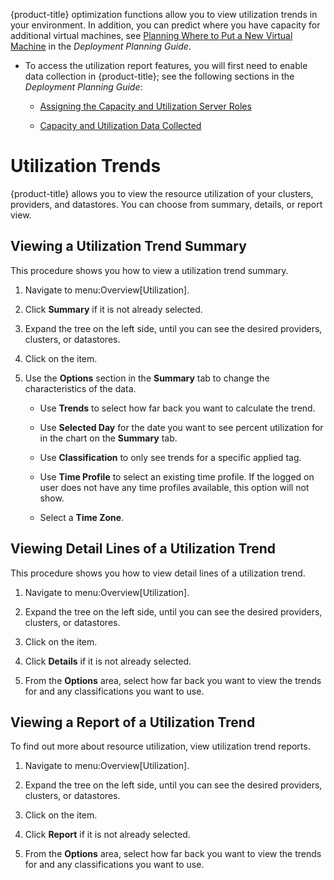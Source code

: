 {product-title} optimization functions allow you to view utilization
trends in your environment. In addition, you can predict where you have
capacity for additional virtual machines, see [Planning Where to Put a
New Virtual
Machine](https://access.redhat.com/documentation/en-us/red_hat_cloudforms/4.7/html-single/deployment_planning_guide/#planning-where-to-put-a-new-virtual-machine)
in the *Deployment Planning Guide*.

<div class="note">

  - To access the utilization report features, you will first need to
    enable data collection in {product-title}; see the following
    sections in the *Deployment Planning Guide*:
    
      - [Assigning the Capacity and Utilization Server
        Roles](https://access.redhat.com/documentation/en-us/red_hat_cloudforms/4.7/html/deployment_planning_guide/Capacity_Planning#assigning_the_capacity_and_utilization_server_roles)
    
      - [Capacity and Utilization Data
        Collected](https://access.redhat.com/documentation/en-us/red_hat_cloudforms/4.7/html/deployment_planning_guide/capacity_planning#data_collected)

</div>

# Utilization Trends

{product-title} allows you to view the resource utilization of your
clusters, providers, and datastores. You can choose from summary,
details, or report view.

## Viewing a Utilization Trend Summary

This procedure shows you how to view a utilization trend summary.

1.  Navigate to menu:Overview\[Utilization\].

2.  Click **Summary** if it is not already selected.

3.  Expand the tree on the left side, until you can see the desired
    providers, clusters, or datastores.

4.  Click on the item.

5.  Use the **Options** section in the **Summary** tab to change the
    characteristics of the data.
    
      - Use **Trends** to select how far back you want to calculate the
        trend.
    
      - Use **Selected Day** for the date you want to see percent
        utilization for in the chart on the **Summary** tab.
    
      - Use **Classification** to only see trends for a specific applied
        tag.
    
      - Use **Time Profile** to select an existing time profile. If the
        logged on user does not have any time profiles available, this
        option will not show.
    
      - Select a **Time Zone**.

## Viewing Detail Lines of a Utilization Trend

This procedure shows you how to view detail lines of a utilization
trend.

1.  Navigate to menu:Overview\[Utilization\].

2.  Expand the tree on the left side, until you can see the desired
    providers, clusters, or datastores.

3.  Click on the item.

4.  Click **Details** if it is not already selected.

5.  From the **Options** area, select how far back you want to view the
    trends for and any classifications you want to use.

## Viewing a Report of a Utilization Trend

To find out more about resource utilization, view utilization trend
reports.

1.  Navigate to menu:Overview\[Utilization\].

2.  Expand the tree on the left side, until you can see the desired
    providers, clusters, or datastores.

3.  Click on the item.

4.  Click **Report** if it is not already selected.

5.  From the **Options** area, select how far back you want to view the
    trends for and any classifications you want to use.
